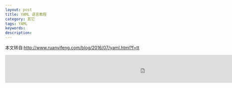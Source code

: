 ```yaml
---
layout: post
title: YAML 语言教程
category: 其它
tags: YAML
keywords:
description:
---
```


本文转自:http://www.ruanyifeng.com/blog/2016/07/yaml.html?f=tt    

<iframe src="http://www.ruanyifeng.com/blog/2016/07/yaml.html?f=tt" frameBorder="0" width="900" scrolling="no" height="90"></iframe>
